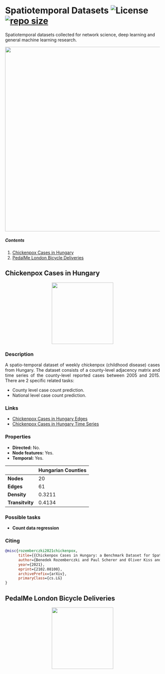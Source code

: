 # Spatiotemporal Datasets ![License](https://img.shields.io/github/license/benedekrozemberczki/spatiotemporal_datasets.svg?color=blue) [![repo size](https://img.shields.io/github/repo-size/benedekrozemberczki/spatiotemporal_datasets.svg)](https://github.com/benedekrozemberczki/spatiotemporal_datasets/archive/master.zip)

Spatiotemporal datasets collected for network science, deep learning and general machine learning research.

<p align="center">
  <img width="600" src="https://github.com/benedekrozemberczki/datasets/blob/master/images/field.png">
</p>


##### Contents   
1. [Chickenpox Cases in Hungary](#chickenpox-cases-in-hungary)
2. [PedalMe London Bicycle Deliveries](#pedalme-london-bicycle-deliveries)

## Chickenpox Cases in Hungary
<p align="center">
  <img width="200" src="https://babesabouttown.com/wp-content/uploads/2010/06/chicken-pox-boy.jpg">
</p>


### Description
<p align="justify">
A spatio-temporal dataset of weekly chickenpox (childhood disease) cases from Hungary. The dataset consists of a county-level adjacency matrix and time series of the county-level reported cases between 2005 and 2015. There are 2 specific related tasks:</p>

- County level case count prediction.
- National level case count prediction.

### Links


- [Chickenpox Cases in Hungary Edges](https://graphmining.ai/temporal_datasets/hungary_county_edges.csv)
- [Chickenpox Cases in Hungary Time Series](https://graphmining.ai/temporal_datasets/hungary_chickenpox.csv)

### Properties

- **Directed:** No.
- **Node features:** Yes.
- **Temporal:** Yes.


|   | **Hungarian Counties**  |
|---|---|
| **Nodes** |20   |
| **Edges** |61 |
| **Density** |  0.3211 |
| **Transitvity** | 0.4134|

### Possible tasks

- **Count data regression**

### Citing
```bibtex
@misc{rozemberczki2021chickenpox,
      title={{Chickenpox Cases in Hungary: a Benchmark Dataset for Spatiotemporal Signal Processing with Graph Neural Networks}}, 
      author={Benedek Rozemberczki and Paul Scherer and Oliver Kiss and Rik Sarkar and Tamas Ferenci},
      year={2021},
      eprint={2102.08100},
      archivePrefix={arXiv},
      primaryClass={cs.LG}
}
```

## PedalMe London Bicycle Deliveries
<p align="center">
  <img width="200" src="https://babesabouttown.com/wp-content/uploads/2010/06/chicken-pox-boy.jpg">
</p>
